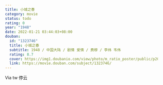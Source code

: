 ```yaml
---
title: 小城之春
category: movie
status: todo
rating: 0
year: "1948"
date: 2022-01-21 03:44:03+08:00
douban:
  id: "1323746"
  title: 小城之春
  subtitle: 1948 / 中国大陆 / 剧情 爱情 / 费穆 / 李纬 韦伟
  rating: 8.7
  cover: https://img1.doubanio.com/view/photo/m_ratio_poster/public/p2029605819.jpg
  link: https://movie.douban.com/subject/1323746/
---
```


Via tw 停云
